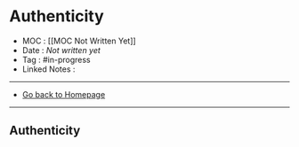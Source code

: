 # Authenticity
- MOC : [[MOC Not Written Yet]]
- Date : *Not written yet*
- Tag : #in-progress
- Linked Notes : 
-------------------
- [Go back to Homepage](https://misudashi.ga/)
-----

## Authenticity

